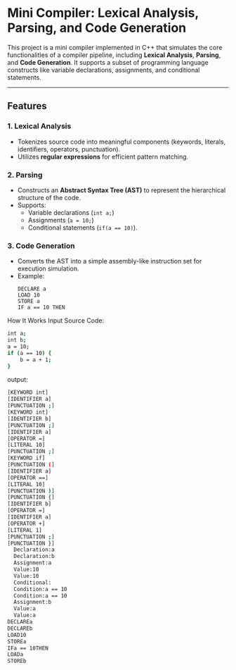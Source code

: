 # Mini Compiler: Lexical Analysis, Parsing, and Code Generation

This project is a mini compiler implemented in C++ that simulates the core functionalities of a compiler pipeline, including **Lexical Analysis**, **Parsing**, and **Code Generation**. It supports a subset of programming language constructs like variable declarations, assignments, and conditional statements.

---

## Features

### 1. Lexical Analysis
- Tokenizes source code into meaningful components (keywords, literals, identifiers, operators, punctuation).
- Utilizes **regular expressions** for efficient pattern matching.

### 2. Parsing
- Constructs an **Abstract Syntax Tree (AST)** to represent the hierarchical structure of the code.
- Supports:
  - Variable declarations (`int a;`)
  - Assignments (`a = 10;`)
  - Conditional statements (`if(a == 10)`).

### 3. Code Generation
- Converts the AST into a simple assembly-like instruction set for execution simulation.
- Example:
  ```assembly
  DECLARE a
  LOAD 10
  STORE a
  IF a == 10 THEN
How It Works
Input Source Code:
```bash
int a;
int b;
a = 10;
if (a == 10) {
    b = a + 1;
}
```
output:
```bash
[KEYWORD int]
[IDENTIFIER a]
[PUNCTUATION ;]
[KEYWORD int]
[IDENTIFIER b]
[PUNCTUATION ;]
[IDENTIFIER a]
[OPERATOR =]
[LITERAL 10]
[PUNCTUATION ;]
[KEYWORD if]
[PUNCTUATION (]
[IDENTIFIER a]
[OPERATOR ==]
[LITERAL 10]
[PUNCTUATION )]
[PUNCTUATION {]
[IDENTIFIER b]
[OPERATOR =]
[IDENTIFIER a]
[OPERATOR +]
[LITERAL 1]
[PUNCTUATION ;]
[PUNCTUATION }]
  Declaration:a
  Declaration:b
  Assignment:a
  Value:10
  Value:10
  Conditional:
  Condition:a == 10
  Condition:a == 10
  Assignment:b
  Value:a
  Value:a
DECLAREa
DECLAREb
LOAD10
STOREa
IFa == 10THEN
LOADa
STOREb
```
